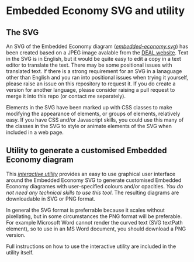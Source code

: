 # Embedded Economy SVG and utility
## The SVG
An SVG of the Embedded Economy diagram ([*embedded-economy.svg*](https://github.com/burkmarr/doughnutjs/blob/main/embedded/embedded-economy.svg)) has been created based on a JPEG image avalable from the
[DEAL website](https://drive.google.com/drive/u/0/folders/1KsZp26_dQPlnyEuM4nHVcFn7dwErfGcE). Text in the SVG is in 
English, but it would be quite easy to edit a copy 
in a text editor to translate the text. There may be some
positional issues with translated text. If there is a strong requirement for an SVG
in a lanaguage other than English and you ran into positional
issues when trying it yourself, please raise an issue on
this repository to request it. If you do create a version for another language, please consider
raising a pull request to merge it into this repo (or contact
me separately).

Elements in the SVG have been marked up with CSS classes to make
modifying the appearance of elements, or groups of elements,
relatively easy. If you have CSS and/or Javascript skills, you could use this many of the classes in the SVG to style or animate elements of the SVG when included in a web page.

## Utility to generate a customised Embedded Economy diagram
This *[interactive utility](https://burkmarr.github.io/doughnutjs/embedded/interactive.html)* provides an easy to use graphical user interface around the Embedded Economy SVG to generate customised Embedded Economy diagrames with user-specified colours and/or opacities. *You do not need any technical skills to use this tool*. The resulting diagrams are downloadable in SVG or PNG format.

In general the SVG format is preferrable because it scales without pixellating, but in some circumstances the PNG format will be preferable. For example Microsoft Word cannot render the curved text (SVG textPath element), so to use in an MS Word document, you should download a PNG version.

Full instructions on how to use the interactive utility are included in the utility itself.


